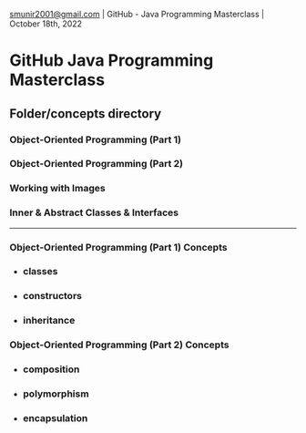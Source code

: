 smunir2001@gmail.com | GitHub - Java Programming Masterclass | October 18th, 2022
# GitHub Java Programming Masterclass
## Folder/concepts directory
### Object-Oriented Programming (Part 1)
### Object-Oriented Programming (Part 2)
### Working with Images
### Inner & Abstract Classes & Interfaces

<hr>

### Object-Oriented Programming (Part 1) Concepts
* ### classes
* ### constructors
* ### inheritance

### Object-Oriented Programming (Part 2) Concepts
* ### composition
* ### polymorphism
* ### encapsulation